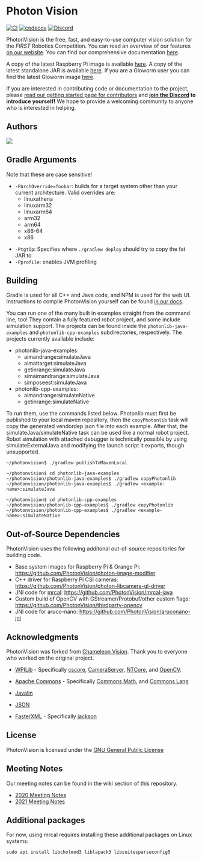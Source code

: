 # Photon Vision

[![CI](https://github.com/PhotonVision/photonvision/workflows/CI/badge.svg)](https://github.com/PhotonVision/photonvision/actions?query=workflow%3ACI) [![codecov](https://codecov.io/gh/PhotonVision/photonvision/branch/master/graph/badge.svg)](https://codecov.io/gh/PhotonVision/photonvision) [![Discord](https://img.shields.io/discord/725836368059826228?color=%23738ADB&label=Join%20our%20Discord&logo=discord&logoColor=white)](https://discord.gg/wYxTwym)

PhotonVision is the free, fast, and easy-to-use computer vision solution for the *FIRST* Robotics Competition. You can read an overview of our features [on our website](https://photonvision.org). You can find our comprehensive documentation [here](https://docs.photonvision.org).

A copy of the latest Raspberry Pi image is available [here](https://github.com/PhotonVision/photon-pi-gen/releases). A copy of the latest standalone JAR is available [here](https://github.com/PhotonVision/photonvision/releases). If you are a Gloworm user you can find the latest Gloworm image [here](https://github.com/gloworm-vision/pi-gen/releases).

If you are interested in contributing code or documentation to the project, please [read our getting started page for contributors](https://docs.photonvision.org/en/latest/docs/contributing/index.html) and **[join the Discord](https://discord.gg/wYxTwym) to introduce yourself!** We hope to provide a welcoming community to anyone who is interested in helping.

## Authors

<a href="https://github.com/PhotonVision/photonvision/graphs/contributors">
  <img src="https://contrib.rocks/image?repo=PhotonVision/photonvision" />
</a>

## Gradle Arguments

Note that these are case sensitive!

* `-PArchOverride=foobar`: builds for a target system other than your current architecture. Valid overrides are:
    * linuxathena
    * linuxarm32
    * linuxarm64
    * arm32
    * arm64
    * x86-64
    * x86
- `-PtgtIp`: Specifies where `./gradlew deploy` should try to copy the fat JAR to
- `-Pprofile`: enables JVM profiling

## Building

Gradle is used for all C++ and Java code, and NPM is used for the web UI. Instructions to compile PhotonVision yourself can be found [in our docs](https://docs.photonvision.org/en/latest/docs/contributing/photonvision/build-instructions.html?highlight=npm%20install#compiling-instructions).

You can run one of the many built in examples straight from the command line, too! They contain a fully featured robot project, and some include simulation support. The projects can be found inside the `photonlib-java-examples` and `photonlib-cpp-examples` subdirectories, respectively. The projects currently available include:

- photonlib-java-examples:
  - aimandrange:simulateJava
  - aimattarget:simulateJava
  - getinrange:simulateJava
  - simaimandrange:simulateJava
  - simposeest:simulateJava
- photonlib-cpp-examples:
  - aimandrange:simulateNative
  - getinrange:simulateNative

To run them, use the commands listed below. Photonlib must first be published to your local maven repository, then the `copyPhotonlib` task will copy the generated vendordep json file into each example. After that, the simulateJava/simulateNative task can be used like a normal robot project. Robot simulation with attached debugger is technically possible by using simulateExternalJava and modifying the launch script it exports, though unsupported.

```
~/photonvision$ ./gradlew publishToMavenLocal

~/photonvision$ cd photonlib-java-examples
~/photonvision/photonlib-java-examples$ ./gradlew copyPhotonlib
~/photonvision/photonlib-java-examples$ ./gradlew <example-name>:simulateJava

~/photonvision$ cd photonlib-cpp-examples
~/photonvision/photonlib-cpp-examples$ ./gradlew copyPhotonlib
~/photonvision/photonlib-cpp-examples$ ./gradlew <example-name>:simulateNative
```

## Out-of-Source Dependencies

PhotonVision uses the following additonal out-of-source repositories for building code.

- Base system images for Raspberry Pi & Orange Pi: https://github.com/PhotonVision/photon-image-modifier
- C++ driver for Raspberry Pi CSI cameras: https://github.com/PhotonVision/photon-libcamera-gl-driver
- JNI code for [mrcal](https://mrcal.secretsauce.net/): https://github.com/PhotonVision/mrcal-java
- Custom build of OpenCV with GStreamer/Protobuf/other custom flags: https://github.com/PhotonVision/thirdparty-opencv
- JNI code for aruco-nano: https://github.com/PhotonVision/aruconano-jni


## Acknowledgments
PhotonVision was forked from [Chameleon Vision](https://github.com/Chameleon-Vision/chameleon-vision/). Thank you to everyone who worked on the original project.


* [WPILib](https://github.com/wpilibsuite) - Specifically [cscore](https://github.com/wpilibsuite/allwpilib/tree/master/cscore), [CameraServer](https://github.com/wpilibsuite/allwpilib/tree/master/cameraserver), [NTCore](https://github.com/wpilibsuite/allwpilib/tree/master/ntcore), and [OpenCV](https://github.com/wpilibsuite/thirdparty-opencv).

* [Apache Commons](https://commons.apache.org/) - Specifically [Commons Math](https://commons.apache.org/proper/commons-math/), and [Commons Lang](https://commons.apache.org/proper/commons-lang/)

* [Javalin](https://javalin.io/)

* [JSON](https://json.org)

* [FasterXML](https://github.com/FasterXML) - Specifically [jackson](https://github.com/FasterXML/jackson)

## License
PhotonVision is licensed under the [GNU General Public License](https://www.gnu.org/licenses/gpl-3.0.html)

## Meeting Notes
Our meeting notes can be found in the wiki section of this repository.

* [2020 Meeting Notes](https://github.com/PhotonVision/photonvision/wiki/2020-Meeting-Notes)
* [2021 Meeting Notes](https://github.com/PhotonVision/photonvision/wiki/2021-Meeting-Notes)

## Additional packages

For now, using mrcal requires installing these additional packages on Linux systems:

```
sudo apt install libcholmod3 liblapack3 libsuitesparseconfig5
```
